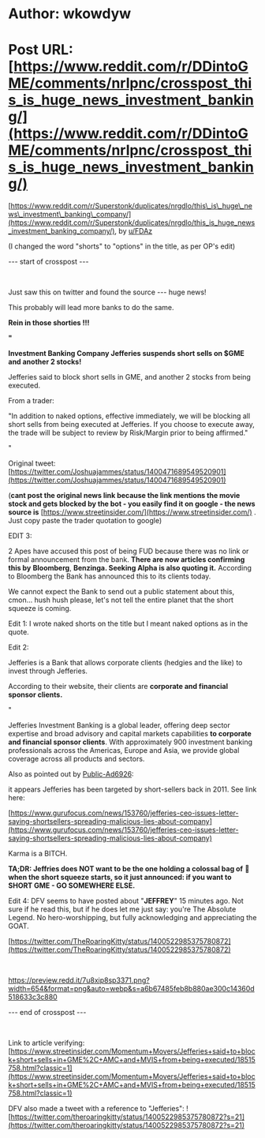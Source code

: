 # Author: wkowdyw
# Post URL: [https://www.reddit.com/r/DDintoGME/comments/nrlpnc/crosspost_this_is_huge_news_investment_banking/](https://www.reddit.com/r/DDintoGME/comments/nrlpnc/crosspost_this_is_huge_news_investment_banking/)


[https://www.reddit.com/r/Superstonk/duplicates/nrgdlo/this\_is\_huge\_news\_investment\_banking\_company/](https://www.reddit.com/r/Superstonk/duplicates/nrgdlo/this_is_huge_news_investment_banking_company/), by [u/FDAz](https://www.reddit.com/user/FDAz/)

(I changed the word "shorts" to "options" in the title, as per OP's edit)

\--- start of crosspost ---

&#x200B;

Just saw this on twitter and found the source --- huge news!

This probably will lead more banks to do the same.

**Rein in those shorties !!!**

**"**

**Investment Banking Company Jefferies suspends short sells on $GME and another 2 stocks!**

Jefferies said to block short sells in GME, and another 2 stocks from being executed.

From a trader:

"In addition to naked options, effective immediately, we will be blocking all short sells from being executed at Jefferies. If you choose to execute away, the trade will be subject to review by Risk/Margin prior to being affirmed."

"

Original tweet: [https://twitter.com/Joshuajammes/status/1400471689549520901](https://twitter.com/Joshuajammes/status/1400471689549520901)

(**cant post the original news link because the link mentions the movie stock and gets blocked by the bot - you easily find it on google - the news source is** [https://www.streetinsider.com/](https://www.streetinsider.com/) . Just copy paste the trader quotation to google)

EDIT 3:

2 Apes have accused this post of being FUD because there was no link or formal announcement from the bank. **There are now articles confirming this by** **Bloomberg**, **Benzinga. Seeking Alpha is also quoting it.** According to Bloomberg the Bank has announced this to its clients today.

We cannot expect the Bank to send out a public statement about this, cmon... hush hush please, let's not tell the entire planet that the short squeeze is coming.

Edit 1: I wrote naked shorts on the title but I meant naked options as in the quote.

Edit 2:

Jefferies is a Bank that allows corporate clients (hedgies and the like) to invest through Jefferies.

According to their website, their clients are **corporate and financial sponsor clients.**

"

Jefferies Investment Banking is a global leader, offering deep sector expertise and broad advisory and capital markets capabilities **to corporate and financial sponsor clients**. With approximately 900 investment banking professionals across the Americas, Europe and Asia, we provide global coverage across all products and sectors.

Also as pointed out by [Public-Ad6926](https://www.reddit.com/user/Public-Ad6926/):

it appears Jefferies has been targeted by short-sellers back in 2011. See link here:

[https://www.gurufocus.com/news/153760/jefferies-ceo-issues-letter-saying-shortsellers-spreading-malicious-lies-about-company](https://www.gurufocus.com/news/153760/jefferies-ceo-issues-letter-saying-shortsellers-spreading-malicious-lies-about-company)

Karma is a BITCH.

**TA;DR: Jeffries does NOT want to be the one holding a colossal bag of** 💩 **when the short squeeze starts, so it just announced: if you want to SHORT GME - GO SOMEWHERE ELSE.**

Edit 4: DFV seems to have posted about "**JEFFREY**" 15 minutes ago. Not sure if he read this, but if he does let me just say: you're The Absolute Legend. No hero-worshipping, but fully acknowledging and appreciating the GOAT.

[https://twitter.com/TheRoaringKitty/status/1400522985375780872](https://twitter.com/TheRoaringKitty/status/1400522985375780872)

&#x200B;

https://preview.redd.it/7u8xip8sp3371.png?width=654&format=png&auto=webp&s=a6b67485feb8b880ae300c14360d518633c3c880

\--- end of crosspost ---

&#x200B;

Link to article verifying: [https://www.streetinsider.com/Momentum+Movers/Jefferies+said+to+block+short+sells+in+GME%2C+AMC+and+MVIS+from+being+executed/18515758.html?classic=1](https://www.streetinsider.com/Momentum+Movers/Jefferies+said+to+block+short+sells+in+GME%2C+AMC+and+MVIS+from+being+executed/18515758.html?classic=1)

DFV also made a tweet with a reference to "Jefferies": ![https://twitter.com/theroaringkitty/status/1400522985375780872?s=21](https://twitter.com/theroaringkitty/status/1400522985375780872?s=21)